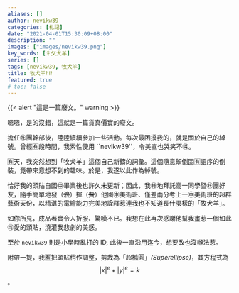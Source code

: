 ```yaml
---
aliases: []
author: nevikw39
categories: [札記]
date: "2021-04-01T15:30:09+08:00"
description: ""
images: ["images/nevikw39.png"]
key_words: [牜攵犬羊]
series: []
tags: [nevikw39, 牧犬羊]
title: 牧犬羊⁈⁉
featured: true
# toc: false
---
```


{{< alert "這是一篇廢文。" warning >}}

嗯嗯，是的沒錯，這就是一篇貨真價實的廢文。

擔任㊓團幹部後，陸陸續續參加一些活動。每次最困擾我的，就是關於自己的綽號。曾經🈶️段時間，我索性使用 ``nevikw39''，令美宣也哭笑不🉐。

🈶️天，我突然想到「牧犬羊」這個自己新鑄的詞彙。這個隨意顛倒固🈶️語序的倒裝，竟帶來意想不到的趣味。於是，我遂以此作為綽號。

恰好我的頭貼自國㊥畢業後也許久未更新；因此，我㊕地拜託高一同學暨㊓團好友，隨手簡單地發（~~浪~~）揮（~~費~~）他國㊥美術班、僅差兩分考上一㊥美術班的超群藝術天份，以精湛的電繪能力完美地詮釋惹連我也不知道長什麼樣的「牧犬羊」。

如你所見，成品著實令人折服、驚嘆不已。我想在此再次感謝他幫我畫惹一個如此🉑️愛的頭貼，澆灌我悲劇的美感。

至於 `nevikw39` 則是小學時亂打的 ID, 此後一直沿用迄今，想要改也沒辦法惹。

附帶一提，我🈶️把頭貼稍作調整，剪裁為「超橢圓」_(Superellipse)_，其方程式為 $$ |x|^e + |y|^e = k $$。
